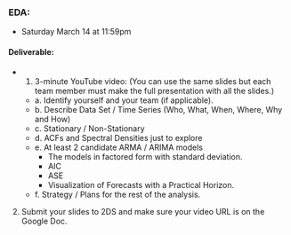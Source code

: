 ### EDA: 
- Saturday March 14 at 11:59pm
#### Deliverable:
- 1.	3-minute YouTube video:  (You can use the same slides but each team member must make the full presentation with all the slides.)
    - a.	Identify yourself and your team (if applicable).  
    - b.	Describe Data Set / Time Series (Who, What, When, Where, Why and How)
    - c.	Stationary / Non-Stationary 
    - d.	ACFs and Spectral Densities just to explore
    - e. At least 2 candidate ARMA / ARIMA models
        - The models in factored form with standard deviation.
        - AIC
        - ASE
        - Visualization of Forecasts with a Practical Horizon. 
    - f.	Strategy / Plans for the rest of the analysis.
    
2.	Submit your slides to 2DS and make sure your video URL is on the Google Doc. 
